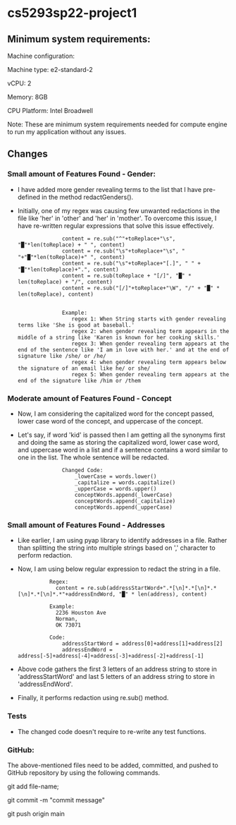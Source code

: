# cs5293sp22-project1

## Minimum system requirements:

Machine configuration:

Machine type: e2-standard-2

vCPU: 2

Memory: 8GB

CPU Platform: Intel Broadwell


Note: These are minimum system requirements needed for compute engine to run my application without any issues.


## Changes

### Small amount of Features Found - Gender:

* I have added more gender revealing terms to the list that I have pre-defined in the method redactGenders().

* Initially, one of my regex was causing few unwanted redactions in the file like 'her' in 'other' and 'her' in 'mother'. To overcome this issue, I have re-written regular expressions that solve this issue effectively.
  

                    content = re.sub("^"+toReplace+"\s", "█"*len(toReplace) + " ", content)
                    content = re.sub("\s"+toReplace+"\s", " "+"█"*len(toReplace)+" ", content)
                    content = re.sub("\s"+toReplace+"[.]", " " + "█"*len(toReplace)+".", content)
                    content = re.sub(toReplace + "[/]", "█" * len(toReplace) + "/", content)
                    content = re.sub("[/]"+toReplace+"\W", "/" + "█" * len(toReplace), content)


                    Example: 
                       regex 1: When String starts with gender revealing terms like 'She is good at baseball.'
                       regex 2: when gender revealing term appears in the middle of a string like 'Karen is known for her cooking skills.'
                       regex 3: When gender revealing term appears at the end of the sentence like 'I am in love with her.' and at the end of signature like /she/ or /he/
                       regex 4: when gender revealing term appears below the signature of an email like he/ or she/
                       regex 5: When gender revealing term appears at the end of the signature like /him or /them


### Moderate amount of Features Found - Concept

* Now, I am considering the capitalized word for the concept passed, lower case word of the concept, and uppercase of the concept. 

* Let's say, if word 'kid' is passed then I am getting all the synonyms first and doing the same as storing the capitalized word, lower case word, and uppercase word in a list and if a sentence contains a word similar to one in the list. The whole sentence will be redacted.

                    
 
                    Changed Code: 
                        _lowerCase = words.lower()
                        _capitalize = words.capitalize()
                        _upperCase = words.upper()
                        conceptWords.append(_lowerCase)
                        conceptWords.append(_capitalize)
                        conceptWords.append(_upperCase)


### Small amount of Features Found - Addresses

* Like earlier, I am using pyap library to identify addresses in a file. Rather than splitting the string into multiple strings based on ',' character to perform redaction.

* Now, I am using below regular expression to redact the string in a file.

                
                Regex:
                  content = re.sub(addressStartWord+".*[\n]*.*[\n]*.*[\n]*.*[\n]*.*"+addressEndWord, "█" * len(address), content)

                Example:
                  2236 Houston Ave
                  Norman,
                  OK 73071
                  
                Code: 
                    addressStartWord = address[0]+address[1]+address[2]
                    addressEndWord = address[-5]+address[-4]+address[-3]+address[-2]+address[-1]

* Above code gathers the first 3 letters of an address string to store in 'addressStartWord' and last 5 letters of an address string to store in 'addressEndWord'.

* Finally, it performs redaction using re.sub() method.


### Tests

* The changed code doesn't require to re-write any test functions.



### GitHub:
The above-mentioned files need to be added, committed, and pushed to GitHub repository by using the following commands.

git add file-name;
  
git commit -m "commit message"
  
git push origin main